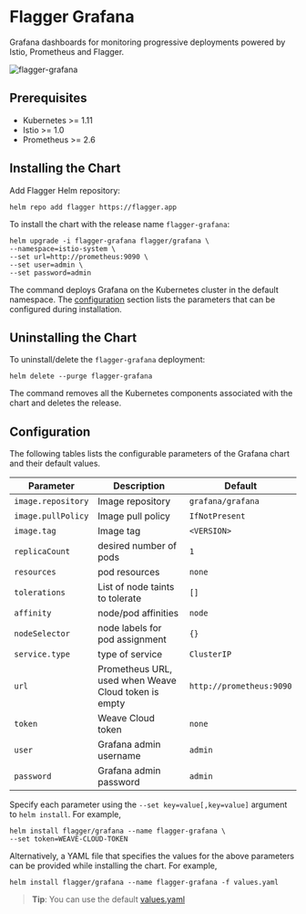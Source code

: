 # Flagger Grafana

Grafana dashboards for monitoring progressive deployments powered by Istio, Prometheus and Flagger.

![flagger-grafana](https://raw.githubusercontent.com/weaveworks/flagger/master/docs/screens/grafana-canary-analysis.png)

## Prerequisites

* Kubernetes >= 1.11
* Istio >= 1.0
* Prometheus >= 2.6

## Installing the Chart

Add Flagger Helm repository:

```console
helm repo add flagger https://flagger.app
```

To install the chart with the release name `flagger-grafana`:

```console
helm upgrade -i flagger-grafana flagger/grafana \
--namespace=istio-system \
--set url=http://prometheus:9090 \
--set user=admin \
--set password=admin
```

The command deploys Grafana on the Kubernetes cluster in the default namespace.
The [configuration](#configuration) section lists the parameters that can be configured during installation.

## Uninstalling the Chart

To uninstall/delete the `flagger-grafana` deployment:

```console
helm delete --purge flagger-grafana
```

The command removes all the Kubernetes components associated with the chart and deletes the release.

## Configuration

The following tables lists the configurable parameters of the Grafana chart and their default values.

Parameter | Description | Default
--- | --- | ---
`image.repository` | Image repository | `grafana/grafana`
`image.pullPolicy` | Image pull policy | `IfNotPresent`
`image.tag` | Image tag | `<VERSION>`
`replicaCount` | desired number of pods | `1`
`resources` | pod resources | `none`
`tolerations` | List of node taints to tolerate | `[]`
`affinity` | node/pod affinities | `node`
`nodeSelector` | node labels for pod assignment | `{}`
`service.type` | type of service | `ClusterIP`
`url` | Prometheus URL, used when Weave Cloud token is empty | `http://prometheus:9090`
`token` | Weave Cloud token | `none`
`user` | Grafana admin username | `admin`
`password` | Grafana admin password | `admin`

Specify each parameter using the `--set key=value[,key=value]` argument to `helm install`. For example,

```console
helm install flagger/grafana --name flagger-grafana \
--set token=WEAVE-CLOUD-TOKEN
```

Alternatively, a YAML file that specifies the values for the above parameters can be provided while installing the chart. For example,

```console
helm install flagger/grafana --name flagger-grafana -f values.yaml
```

> **Tip**: You can use the default [values.yaml](values.yaml)



